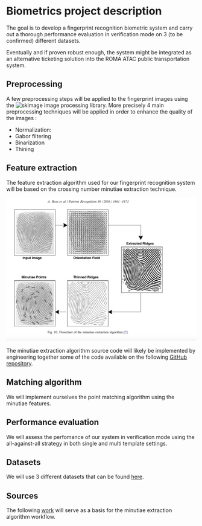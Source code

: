 # Biometrics project description 

The goal is to develop a fingerprint recognition biometric system and carry out a thorough performance evaluation in verification mode on 3 (to be confirmed) different datasets.

Eventually and if proven robust enough, the system might be integrated as an alternative ticketing solution into the ROMA ATAC public transportation system.

## Preprocessing 

A few preprocessing steps will be applied to the fingerprint images using the ![skimage](http://scikit-image.org) image processing library.
More precisely 4 main preprocessing techniques will be applied in order to enhance the quality of the images :

- Normalization:
- Gabor filtering
- Binarization
- Thining 

## Feature extraction 

The feature extraction algorithm used for our fingerprint recognition system will be based on the crossing number minutiae extraction technique.

![alt text](data/1bis.png)

The minutiae extraction algorithm source code will likely be implemented by engineering together some of the code available on the following [GitHub repository](https://github.com/rtshadow/biometrics).

## Matching algorithm 

We will implement ourselves the point matching algorithm using the minutiae features.

## Performance evaluation

We will assess the perfomance of our system in verification mode using the all-against-all strategy in both single and multi template settings.

##  Datasets

We will use 3 different datasets that can be found [here](http://www.advancedsourcecode.com/fingerprintdatabase.asp).

## Sources

The following [work](http://biometrics.cse.msu.edu/Publications/Fingerprint/RossJainReisman_HybridFpMatcher_PR03.pdf) will serve as a basis for the minutiae extraction algorithm workflow.
